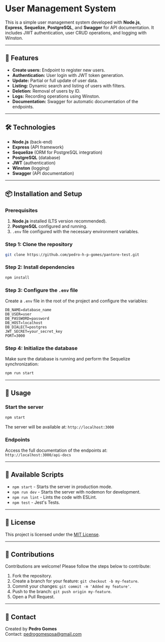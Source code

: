 
# User Management System

This is a simple user management system developed with **Node.js**, **Express**, **Sequelize**, **PostgreSQL**, and **Swagger** for API documentation. It includes JWT authentication, user CRUD operations, and logging with Winston.

---

## 🚀 Features

- **Create users:** Endpoint to register new users.
- **Authentication:** User login with JWT token generation.
- **Update:** Partial or full update of user data.
- **Listing:** Dynamic search and listing of users with filters.
- **Deletion:** Removal of users by ID.
- **Logs:** Recording operations using Winston.
- **Documentation:** Swagger for automatic documentation of the endpoints.

---

## 🛠️ Technologies

- **Node.js** (back-end)
- **Express** (API framework)
- **Sequelize** (ORM for PostgreSQL integration)
- **PostgreSQL** (database)
- **JWT** (authentication)
- **Winston** (logging)
- **Swagger** (API documentation)

---

## 📦 Installation and Setup

### Prerequisites

1. **Node.js** installed (LTS version recommended).
2. **PostgreSQL** configured and running.
3. `.env` file configured with the necessary environment variables.

### Step 1: Clone the repository

```bash
git clone https://github.com/pedro-h-p-gomes/pantore-test.git
```

### Step 2: Install dependencies

```bash
npm install
```

### Step 3: Configure the `.env` file

Create a `.env` file in the root of the project and configure the variables:

```
DB_NAME=database_name
DB_USER=user
DB_PASSWORD=password
DB_HOST=localhost
DB_DIALECT=postgres
JWT_SECRET=your_secret_key
PORT=3000
```

### Step 4: Initialize the database

Make sure the database is running and perform the Sequelize synchronization:

```bash
npm run start
```

---

## 🏃 Usage

### Start the server

```bash
npm start
```

The server will be available at: `http://localhost:3000`

### Endpoints

Access the full documentation of the endpoints at:  
`http://localhost:3000/api-docs`

---

## 📜 Available Scripts

- `npm start` - Starts the server in production mode.
- `npm run dev` - Starts the server with nodemon for development.
- `npm run lint` - Lints the code with ESLint.
- `npm test` - Jest's Tests.

---

## 📄 License

This project is licensed under the [MIT License](LICENSE).

---

## 🤝 Contributions

Contributions are welcome! Please follow the steps below to contribute:

1. Fork the repository.
2. Create a branch for your feature: `git checkout -b my-feature`.
3. Commit your changes: `git commit -m 'Added my feature'`.
4. Push to the branch: `git push origin my-feature`.
5. Open a Pull Request.

---

## 📧 Contact

Created by **Pedro Gomes**  
Contact: [pedrogomespsa@gmail.com](mailto:pedrogomespsa@gmail.com)
